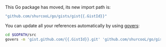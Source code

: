 This Go package has moved, its new import path is:

```Go
"github.com/shurcooL/go/gists/gist{{.GistId}}"
```

You can update all your references automatically by using [govers](http://godoc.org/launchpad.net/govers):

```bash
cd $GOPATH/src
govers -m 'gist.github.com/{{.GistId}}.git' 'github.com/shurcooL/go/gists/gist{{.GistId}}'
```
